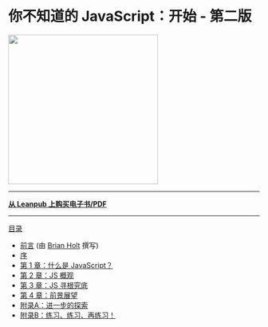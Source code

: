 # 你不知道的 JavaScript：开始 - 第二版

<img src="images/cover.png" width="300">

-----

**[从 Leanpub 上购买电子书/PDF](https://leanpub.com/ydkjsy-get-started)**

-----

[目录](toc.md)

* [前言](foreword.md) (由 [Brian Holt](https://twitter.com/holtbt) 撰写)
* [序](../preface.md)
* [第 1 章：什么是 JavaScript？](ch1.md)
* [第 2 章：JS 概观](ch2.md)
* [第 3 章：JS 寻根究底](ch3.md)
* [第 4 章：前景展望](ch4.md)
* [附录A：进一步的探索](apA.md)
* [附录B：练习、练习、再练习！](apB.md)
